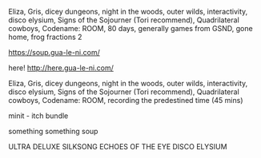 Eliza, Gris, dicey dungeons, night in the woods, outer wilds, interactivity, disco elysium, Signs of the Sojourner (Tori recommend), Quadrilateral cowboys, Codename: ROOM, 80 days, generally games from GSND, gone home, frog fractions 2


https://soup.gua-le-ni.com/

here!
http://here.gua-le-ni.com/

Eliza, Gris, dicey dungeons, night in the woods, outer wilds, interactivity, disco elysium, Signs of the Sojourner (Tori recommend), Quadrilateral cowboys, Codename: ROOM, recording the predestined time (45 mins)

minit - itch bundle

something something soup
 
ULTRA DELUXE
SILKSONG
ECHOES OF THE EYE
DISCO ELYSIUM
